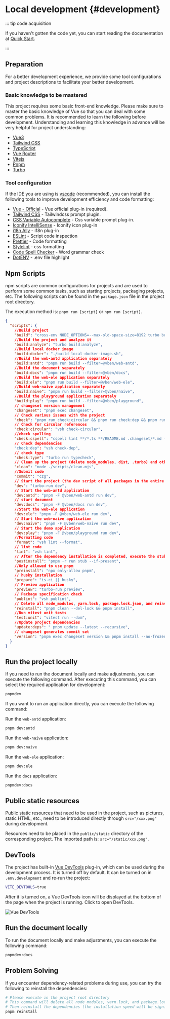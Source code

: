 # Local development {#development}

::: tip code acquisition

If you haven't gotten the code yet, you can start reading the documentation at [Quick Start](../introduction/quick-start.md).

:::

## Preparation

For a better development experience, we provide some tool configurations and project descriptions to facilitate your better development.

### Basic knowledge to be mastered

This project requires some basic front-end knowledge. Please make sure to master the basic knowledge of Vue so that you can deal with some common problems. It is recommended to learn the following before development. Understanding and learning this knowledge in advance will be very helpful for project understanding:

- [Vue3](https://vuejs.org/)
- [Tailwind CSS](https://tailwindcss.com/)
- [TypeScript](https://www.typescriptlang.org/)
- [Vue Router](https://router.vuejs.org/)
- [Vitejs](https://vitejs.dev/)
- [Pnpm](https://pnpm.io/)
- [Turbo](https://turbo.build/)

### Tool configuration

If the IDE you are using is [vscode](https://code.visualstudio.com/) (recommended), you can install the following tools to improve development efficiency and code formatting:

- [Vue - Official](https://marketplace.visualstudio.com/items?itemName=Vue.volar) - Vue official plug-in (required).
- [Tailwind CSS](https://marketplace.visualstudio.com/items?itemName=bradlc.vscode-tailwindcss) - Tailwindcss prompt plugin.
- [CSS Variable Autocomplete](https://marketplace.visualstudio.com/items?itemName=bradlc.vunguyentuan.vscode-css-variables) - Css variable prompt plug-in.
- [Iconify IntelliSense](https://marketplace.visualstudio.com/items?itemName=antfu.iconify) - Iconify icon plug-in
- [i18n Ally](https://marketplace.visualstudio.com/items?itemName=Lokalise.i18n-ally) - i18n plug-in
- [ESLint](https://marketplace.visualstudio.com/items?itemName=dbaeumer.vscode-eslint) - Script code inspection
- [Prettier](https://marketplace.visualstudio.com/items?itemName=esbenp.prettier-vscode) - Code formatting
- [Stylelint](https://marketplace.visualstudio.com/items?itemName=stylelint.vscode-stylelint) - css formatting
- [Code Spell Checker](https://marketplace.visualstudio.com/items?itemName=streetsidesoftware.code-spell-checker) - Word grammar check
- [DotENV](https://marketplace.visualstudio.com/items?itemName=mikestead.dotenv) - .env file highlight

## Npm Scripts

npm scripts are common configurations for projects and are used to perform some common tasks, such as starting projects, packaging projects, etc. The following scripts can be found in the `package.json` file in the project root directory.

The execution method is: `pnpm run [script]` or `npm run [script]`.

```json
{
  "scripts": {
    //Build project
    "build": "cross-env NODE_OPTIONS=--max-old-space-size=8192 turbo build",
    //Build the project and analyze it
    "build:analyze": "turbo build:analyze",
    //Build local docker image
    "build:docker": "./build-local-docker-image.sh",
    //Build the web-antd application separately
    "build:antd": "pnpm run build --filter=@vben/web-antd",
    //Build the document separately
    "build:docs": "pnpm run build --filter=@vben/docs",
    //Build the web-ele application separately
    "build:ele": "pnpm run build --filter=@vben/web-ele",
    //Build web-naive application separately
    "build:naive": "pnpm run build --filter=@vben/naive",
    //Build the playground application separately
    "build:play": "pnpm run build --filter=@vben/playground",
    // changeset version management
    "changeset": "pnpm exec changeset",
    // Check various issues with the project
    "check": "pnpm run check:circular && pnpm run check:dep && pnpm run check:type && pnpm check:cspell",
    // Check for circular references
    "check:circular": "vsh check-circular",
    //check spelling
    "check:cspell": "cspell lint **/*.ts **/README.md .changeset/*.md --no-progress"
    // Check dependencies
    "check:dep": "vsh check-dep",
    // check type
    "check:type": "turbo run typecheck",
    // Clean up the project (delete node_modules, dist, .turbo) and other directories
    "clean": "node ./scripts/clean.mjs",
    //Submit code
    "commit": "czg",
    // Start the project (the dev script of all packages in the entire warehouse will be run by default)
    "dev": "turbo-run dev",
    // Start the web-antd application
    "dev:antd": "pnpm -F @vben/web-antd run dev",
    // start document
    "dev:docs": "pnpm -F @vben/docs run dev",
    //Start the web-ele application
    "dev:ele": "pnpm -F @vben/web-ele run dev",
    // Start the web-naive application
    "dev:naive": "pnpm -F @vben/web-naive run dev",
    // Start the demo application
    "dev:play": "pnpm -F @vben/playground run dev",
    //Formatting code
    "format": "vsh lint --format",
    // lint code
    "lint": "vsh lint",
    // After the dependency installation is completed, execute the stub scripts of all packages
    "postinstall": "pnpm -r run stub --if-present",
    //Only allowed to use pnpm
    "preinstall": "npx only-allow pnpm",
    // husky installation
    "prepare": "is-ci || husky",
    // Preview application
    "preview": "turbo-run preview",
    // Package specification check
    "publint": "vsh publint",
    // Delete all node_modules, yarn.lock, package.lock.json, and reinstall dependencies
    "reinstall": "pnpm clean --del-lock && pnpm install",
    //Run vitest unit tests
    "test:unit": "vitest run --dom",
    //Update project dependencies
    "update:deps": " pnpm update --latest --recursive",
    // changeset generates commit set
    "version": "pnpm exec changeset version && pnpm install --no-frozen-lockfile"
  }
}
```

## Run the project locally

If you need to run the document locally and make adjustments, you can execute the following command. After executing this command, you can select the required application for development:

```bash
pnpmdev
```

If you want to run an application directly, you can execute the following command:

Run the `web-antd` application:

```bash
pnpm dev:antd
```

Run the `web-naive` application:

```bash
pnpm dev:naive
```

Run the `web-ele` application:

```bash
pnpm dev:ele
```

Run the `docs` application:

```bash
pnpmdev:docs
```

## Public static resources

Public static resources that need to be used in the project, such as pictures, static HTML, etc., need to be introduced directly through `src="/xxx.png"` during development.

Resources need to be placed in the `public/static` directory of the corresponding project. The imported path is: `src="/static/xxx.png"`.

## DevTools

The project has built-in [Vue DevTools](https://github.com/vuejs/devtools-next) plug-in, which can be used during the development process. It is turned off by default. It can be turned on in `.env.development` and re-run the project:

```bash
VITE_DEVTOOLS=true
```

After it is turned on, a Vue DevTools icon will be displayed at the bottom of the page when the project is running. Click to open DevTools.

![Vue DevTools](/guide/devtools.png)

## Run the document locally

To run the document locally and make adjustments, you can execute the following command:

```bash
pnpmdev:docs
```

## Problem Solving

If you encounter dependency-related problems during use, you can try the following to reinstall the dependencies:

```bash
# Please execute in the project root directory
# This command will delete all node_modules, yarn.lock, and package.lock.json in the entire warehouse
# Then reinstall the dependencies (the installation speed will be significantly slower).
pnpm reinstall
```
